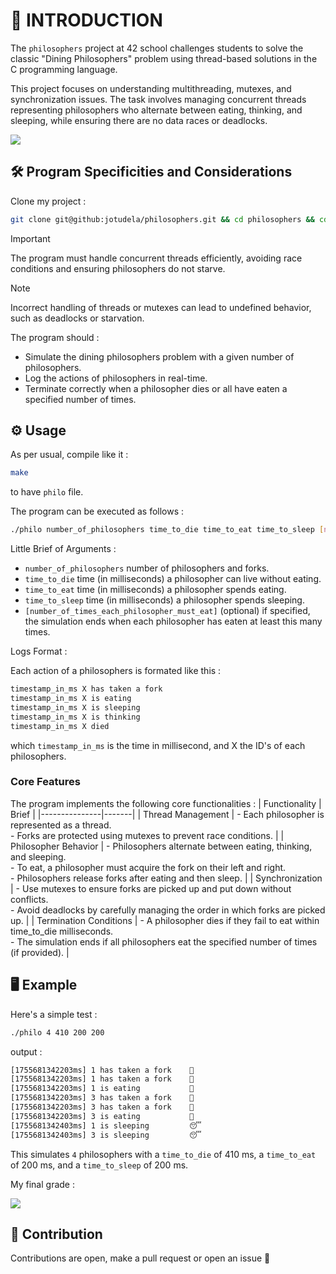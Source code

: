 # 🚀 INTRODUCTION

The `philosophers` project at 42 school challenges students to solve the classic "Dining Philosophers" problem using thread-based solutions in the C programming language.

This project focuses on understanding multithreading, mutexes, and synchronization issues. The task involves managing concurrent threads representing philosophers who alternate between eating, thinking, and sleeping, while ensuring there are no data races or deadlocks.

![](https://raw.githubusercontent.com/andreasbm/readme/master/assets/lines/rainbow.png)

## 🛠️ Program Specificities and Considerations

Clone my project :
```bash
git clone git@github:jotudela/philosophers.git && cd philosophers && cd philo
```

> [!IMPORTANT]
> The program must handle concurrent threads efficiently, avoiding race conditions and ensuring philosophers do not starve.

> [!NOTE]
> Incorrect handling of threads or mutexes can lead to undefined behavior, such as deadlocks or starvation.

The program should :
- Simulate the dining philosophers problem with a given number of philosophers.
- Log the actions of philosophers in real-time.
- Terminate correctly when a philosopher dies or all have eaten a specified number of times.

## ⚙️ Usage

As per usual, compile like it :
```bash
make
```

to have `philo` file.

The program can be executed as follows :
```bash
./philo number_of_philosophers time_to_die time_to_eat time_to_sleep [number_of_times_each_philosopher_must_eat]
```

Little Brief of Arguments :
- `number_of_philosophers` number of philosophers and forks.
- `time_to_die` time (in milliseconds) a philosopher can live without eating.
- `time_to_eat` time (in milliseconds) a philosopher spends eating.
- `time_to_sleep` time (in milliseconds) a philosopher spends sleeping.
- `[number_of_times_each_philosopher_must_eat]` (optional) if specified, the simulation ends when each philosopher has eaten at least this many times.

Logs Format :

Each action of a philosophers is formated like this :
```bash
timestamp_in_ms X has taken a fork
timestamp_in_ms X is eating
timestamp_in_ms X is sleeping
timestamp_in_ms X is thinking
timestamp_in_ms X died
```

which `timestamp_in_ms` is the time in millisecond, and X the ID's of each philosophers.

### Core Features

The program implements the following core functionalities :
| Functionality | Brief |
|---------------|-------|
| Thread Management | - Each philosopher is represented as a thread.<br>- Forks are protected using mutexes to prevent race conditions. |
| Philosopher Behavior | - Philosophers alternate between eating, thinking, and sleeping.<br>- To eat, a philosopher must acquire the fork on their left and right.<br>- Philosophers release forks after eating and then sleep. |
| Synchronization | - Use mutexes to ensure forks are picked up and put down without conflicts.<br>- Avoid deadlocks by carefully managing the order in which forks are picked up. |
| Termination Conditions | - A philosopher dies if they fail to eat within time_to_die milliseconds.<br>- The simulation ends if all philosophers eat the specified number of times (if provided). |

## 🖥️ Example

Here's a simple test :
```bash
./philo 4 410 200 200
```

output :
```bash
[1755681342203ms] 1 has taken a fork    🔱
[1755681342203ms] 1 has taken a fork    🔱
[1755681342203ms] 1 is eating           🍝
[1755681342203ms] 3 has taken a fork    🔱
[1755681342203ms] 3 has taken a fork    🔱
[1755681342203ms] 3 is eating           🍝
[1755681342403ms] 1 is sleeping         😴
[1755681342403ms] 3 is sleeping         😴
```

This simulates `4` philosophers with a `time_to_die` of 410 ms, a `time_to_eat` of 200 ms, and a `time_to_sleep` of 200 ms.

My final grade :

[](imgs/100_percent.png)

![](https://raw.githubusercontent.com/andreasbm/readme/master/assets/lines/rainbow.png)

## 🤝 Contribution
Contributions are open, make a pull request or open an issue 🚀
